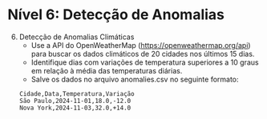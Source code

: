 # Nível 6: Detecção de Anomalias
6. Detecção de Anomalias Climáticas
    - Use a API do OpenWeatherMap (https://openweathermap.org/api) para buscar os dados climáticos de 20 cidades nos últimos 15 dias.
    - Identifique dias com variações de temperatura superiores a 10 graus em relação à média das temperaturas diárias.
    - Salve os dados no arquivo anomalies.csv no seguinte formato:
    ```
    Cidade,Data,Temperatura,Variação
    São Paulo,2024-11-01,18.0,-12.0
    Nova York,2024-11-03,32.0,+14.0
    ```